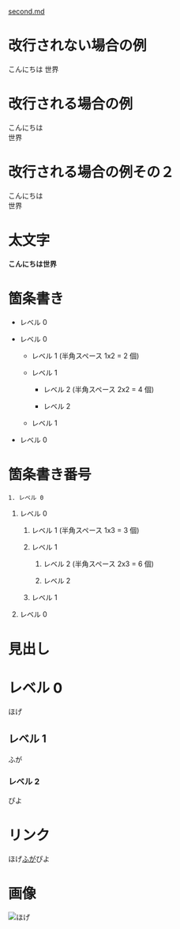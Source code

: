 [second.md](https://kaji0428.github.io/githabpagetest/second)

# 改行されない場合の例

こんにちは
世界

# 改行される場合の例

こんにちは  
世界

# 改行される場合の例その２

こんにちは  
 世界

# 太文字

**こんにちは世界**

# 箇条書き

- レベル 0

- レベル 0

  - レベル 1 (半角スペース 1x2 = 2 個)

  - レベル 1

    - レベル 2 (半角スペース 2x2 = 4 個)

    - レベル 2

  - レベル 1

- レベル 0

# 箇条書き番号

    1. レベル 0

1. レベル 0

   1. レベル 1 (半角スペース 1x3 = 3 個)

   1. レベル 1

      1. レベル 2 (半角スペース 2x3 = 6 個)

      1. レベル 2

   1. レベル 1

1. レベル 0

# 見出し

# レベル 0

ほげ

## レベル 1

ふが

### レベル 2

ぴよ

# リンク

ほげ[ふが](https://github.com/)ぴよ

# 画像

![ほげ](./人.jpeg)
